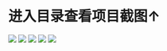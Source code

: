 # 进入目录查看项目截图↑
![](https://github.com/lianghanqiang003/Personnel-Management-System/blob/master/image/1.png)
![](https://github.com/lianghanqiang003/Personnel-Management-System/blob/master/image/2.png)
![](https://github.com/lianghanqiang003/Personnel-Management-System/blob/master/image/3.png)
![](https://github.com/lianghanqiang003/Personnel-Management-System/blob/master/image/4.png)
![](https://github.com/lianghanqiang003/Personnel-Management-System/blob/master/image/5.png)
